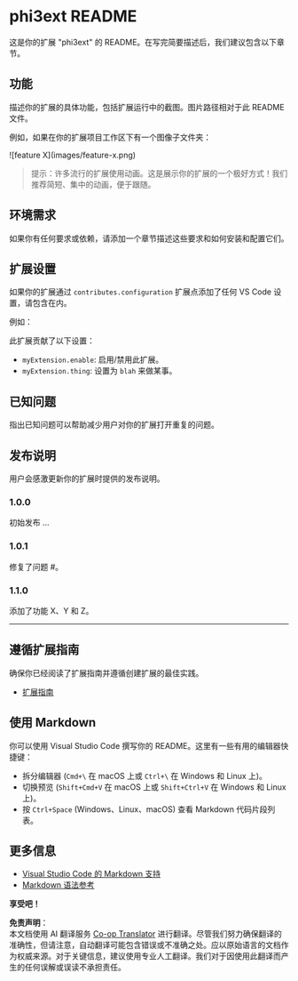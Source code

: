 <!--
CO_OP_TRANSLATOR_METADATA:
{
  "original_hash": "74bd3aa8618299f1b78180902c04c691",
  "translation_date": "2025-04-03T06:20:41+00:00",
  "source_file": "code\\07.Lab\\01\\AIPC\\extensions\\phi3ext\\README.md",
  "language_code": "zh"
}
-->
# phi3ext README

这是你的扩展 "phi3ext" 的 README。在写完简要描述后，我们建议包含以下章节。

## 功能

描述你的扩展的具体功能，包括扩展运行中的截图。图片路径相对于此 README 文件。

例如，如果在你的扩展项目工作区下有一个图像子文件夹：

\!\[feature X\]\(images/feature-x.png\)

> 提示：许多流行的扩展使用动画。这是展示你的扩展的一个极好方式！我们推荐简短、集中的动画，便于跟随。

## 环境需求

如果你有任何要求或依赖，请添加一个章节描述这些要求和如何安装和配置它们。

## 扩展设置

如果你的扩展通过 `contributes.configuration` 扩展点添加了任何 VS Code 设置，请包含在内。

例如：

此扩展贡献了以下设置：

* `myExtension.enable`: 启用/禁用此扩展。
* `myExtension.thing`: 设置为 `blah` 来做某事。

## 已知问题

指出已知问题可以帮助减少用户对你的扩展打开重复的问题。

## 发布说明

用户会感激更新你的扩展时提供的发布说明。

### 1.0.0

初始发布 ...

### 1.0.1

修复了问题 #。

### 1.1.0

添加了功能 X、Y 和 Z。

---

## 遵循扩展指南

确保你已经阅读了扩展指南并遵循创建扩展的最佳实践。

* [扩展指南](https://code.visualstudio.com/api/references/extension-guidelines?WT.mc_id=aiml-137032-kinfeylo)

## 使用 Markdown

你可以使用 Visual Studio Code 撰写你的 README。这里有一些有用的编辑器快捷键：

* 拆分编辑器 (`Cmd+\` 在 macOS 上或 `Ctrl+\` 在 Windows 和 Linux 上)。
* 切换预览 (`Shift+Cmd+V` 在 macOS 上或 `Shift+Ctrl+V` 在 Windows 和 Linux 上)。
* 按 `Ctrl+Space` (Windows、Linux、macOS) 查看 Markdown 代码片段列表。

## 更多信息

* [Visual Studio Code 的 Markdown 支持](http://code.visualstudio.com/docs/languages/markdown?WT.mc_id=aiml-137032-kinfeylo)
* [Markdown 语法参考](https://help.github.com/articles/markdown-basics/)

**享受吧！**

**免责声明**：  
本文档使用 AI 翻译服务 [Co-op Translator](https://github.com/Azure/co-op-translator) 进行翻译。尽管我们努力确保翻译的准确性，但请注意，自动翻译可能包含错误或不准确之处。应以原始语言的文档作为权威来源。对于关键信息，建议使用专业人工翻译。我们对于因使用此翻译而产生的任何误解或误读不承担责任。